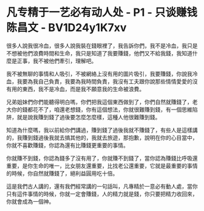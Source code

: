 # 凡专精于一艺必有动人处 - P1 - 只谈赚钱陈昌文 - BV1D24y1K7xv

很多人說我很冷血，很多人說我裝在錢眼裡了，我告訴你們，我不是冷血，我只是不想被他們浪費時間和生命，我只是知道了我要賺錢，他們又不給我錢，我知道什麼是正事，我不被他們牽引，理解吧。

我不被無聊的事情和人吸引，不被網絡上沒有用的圖片吸引，我要賺錢，你說我冷血，我要為我自己負責，我要為我時間負責，我沒有工夫跟你說那些情情愛愛的沒有用的東西，我不是冷血，而是我不願意我的生命被浪費。

兄弟姐妹們你們能聽得明白嗎，你們把我這個東西做到了，你們自然就賺錢了，老大你的錢都花不了，咱還老想錢，你有這個想法，你就很難賺到錢，有一個思維陷阱，就是說我賺到錢了過後要怎麼怎麼樣，這種人他很難賺到錢。

知道為什麼嗎，我以前給你們講過，賺到錢了過後我就不賺錢了，有些人是這樣講的，我賺到錢過後我就去搞其他的，我就去旅遊，那抱歉，說明在你的心目當中，你就不喜歡賺錢，你認為還有比賺錢更重要的事情。

你就賺不到錢，你認為錢多了沒有用了，你就賺不到錢了，當你認為賺錢比呼吸還重要，是你生命的唯一，比女朋友還重要，比找老公還重要，它就是最重要的事情的時候，你自然就賺錢了，絕利益圓用吃十倍。

這是我們古人講的，還有我們經常講的一句話叫，凡專精於一意必有動人處，當你只有這件事情的時候，你就一定會賺錢，人的精力就是錢，你只要把精力收回來，你就會成為一個神。

